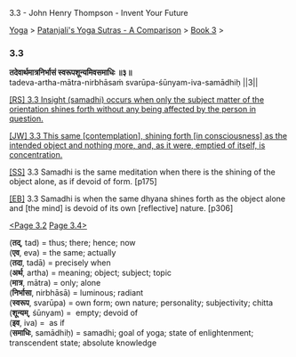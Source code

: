 3.3 - John Henry Thompson - Invent Your Future   
    

[Yoga](../../../yoga.md)‎ > ‎[Patanjali's Yoga Sutras - A Comparison](../../patanjani.md)‎ > ‎[Book 3](../book-3.md)‎ > ‎

### 3.3

**तदेवार्थमात्रनिर्भासं स्वरूपशून्यमिवसमाधिः ॥३॥**  
tadeva-artha-mātra-nirbhāsaṁ svarūpa-śūnyam-iva-samādhiḥ ||3||  
  
  
[\[RS\] 3.3 Insight (samadhi) occurs when only the subject matter of the orientation shines forth without any being affected by the person in question.](http://www.ashtangayoga.info/philosophy/yoga-sutra-patanjali/chapter-3/item/tadeva-artha-matra-nirbhasam-svarupa-shunyam/)  
  
[\[JW\] 3.3 This same \[contemplation\], shining forth \[in consciousness\] as the intended object and nothing more, and, as it were, emptied of itself, is concentration.](http://books.google.com/books?id=YzFImjtOxUwC&pg=PA204&ci=168%2C1048%2C742%2C77&source=bookclip)  
  
[\[SS\]](http://www.amazon.com/Yoga-Sutras-Patanjali-Commentary-Satchidananda/dp/0932040381) 3.3 Samadhi is the same meditation when there is the shining of the object alone, as if devoid of form. \[p175\]  
  
[\[EB\]](http://www.amazon.com/Yoga-Sutras-Patanjali-Translation-Commentary/dp/0865477361/ref=sr_1_1?ie=UTF8&s=books&qid=1250508322&sr=1-1) 3.3 Samadhi is when the same dhyana shines forth as the object alone and \[the mind\] is devoid of its own \[reflective\] nature. \[p306\]  
  
  
[<Page 3.2](32.md)  [Page 3.4>](34.md)  
  

(**तद्**, tad) = thus; there; hence; now  
(**एव**, eva) = the same; actually  
(**तदा**, tadā) = precisely when  
(**अर्थ**, artha) = meaning; object; subject; topic  
(**मात्र**, mātra) = only; alone  
(**निर्भासा**, nirbhāsā) = luminous; radiant  
(**स्वरूप**, svarūpa) = own form; own nature; personality; subjectivity; chitta  
(**शून्यम्**, śūnyam) =  empty; devoid of  
(**इव**, iva) =  as if  
(**समाधिः**, samādhiḥ) = samadhi; goal of yoga; state of enlightenment; transcendent state; absolute knowledge


